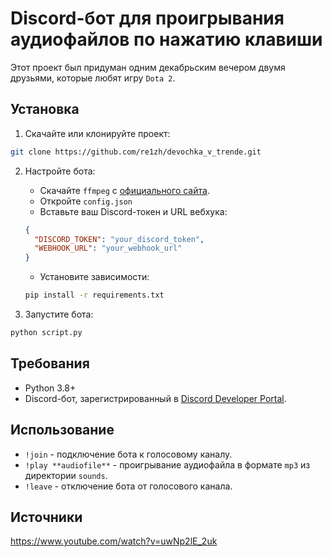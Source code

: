 # Discord-бот для проигрывания аудиофайлов по нажатию клавиши

Этот проект был придуман одним декабрьским вечером двумя друзьями, которые любят игру `Dota 2`.

## Установка

1. Скачайте или клонируйте проект:
```bash
git clone https://github.com/re1zh/devochka_v_trende.git
```

2. Настройте бота:
    - Скачайте `ffmpeg` с [официального сайта](https://ffmpeg.org/download.html#build-windows).
    - Откройте `config.json`
    - Вставьте ваш Discord-токен и URL вебхука:
    ```json
    {
      "DISCORD_TOKEN": "your_discord_token",
      "WEBHOOK_URL": "your_webhook_url"
    }
    ```
   - Установите зависимости:
    ```bash
    pip install -r requirements.txt
    ```
   
3. Запустите бота:
```bash
python script.py
```

## Требования

- Python 3.8+
- Discord-бот, зарегистрированный в [Discord Developer Portal](https://discord.com/developers/applications).

## Использование

- `!join` - подключение бота к голосовому каналу.
- `!play **audiofile**` - проигрывание аудиофайла в формате `mp3` из директории `sounds`.
- `!leave` - отключение бота от голосового канала.

## Источники

https://www.youtube.com/watch?v=uwNp2lE_2uk